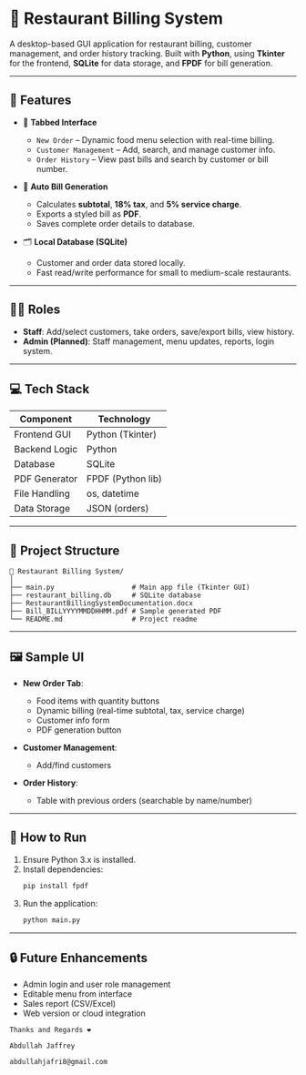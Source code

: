 # 🧾 Restaurant Billing System

A desktop-based GUI application for restaurant billing, customer management, and order history tracking. Built with **Python**, using **Tkinter** for the frontend, **SQLite** for data storage, and **FPDF** for bill generation.

---

## 📌 Features

- 🔘 **Tabbed Interface**
  - `New Order` – Dynamic food menu selection with real-time billing.
  - `Customer Management` – Add, search, and manage customer info.
  - `Order History` – View past bills and search by customer or bill number.

- 📄 **Auto Bill Generation**
  - Calculates **subtotal**, **18% tax**, and **5% service charge**.
  - Exports a styled bill as **PDF**.
  - Saves complete order details to database.

- 🗂️ **Local Database (SQLite)**
  - Customer and order data stored locally.
  - Fast read/write performance for small to medium-scale restaurants.

---

## 🧑‍💼 Roles

- **Staff**: Add/select customers, take orders, save/export bills, view history.
- **Admin (Planned)**: Staff management, menu updates, reports, login system.

---

## 💻 Tech Stack

| Component       | Technology        |
|----------------|-------------------|
| Frontend GUI    | Python (Tkinter)  |
| Backend Logic   | Python            |
| Database        | SQLite            |
| PDF Generator   | FPDF (Python lib) |
| File Handling   | os, datetime      |
| Data Storage    | JSON (orders)     |

---

## 📂 Project Structure

```
📁 Restaurant Billing System/
│
├── main.py                   # Main app file (Tkinter GUI)
├── restaurant_billing.db     # SQLite database
├── RestaurantBillingSystemDocumentation.docx
├── Bill_BILLYYYYMMDDHHMM.pdf # Sample generated PDF
└── README.md                 # Project readme
```

---

## 🖼️ Sample UI

- **New Order Tab**:  
  - Food items with quantity buttons
  - Dynamic billing (real-time subtotal, tax, service charge)
  - Customer info form
  - PDF generation button

- **Customer Management**:  
  - Add/find customers

- **Order History**:  
  - Table with previous orders (searchable by name/number)

---

## 🔧 How to Run

1. Ensure Python 3.x is installed.
2. Install dependencies:
   ```bash
   pip install fpdf
   ```
3. Run the application:
   ```bash
   python main.py
   ```

---

## 🔒 Future Enhancements

- Admin login and user role management  
- Editable menu from interface  
- Sales report (CSV/Excel)  
- Web version or cloud integration


```Thanks and Regards ❤️ ```

```Abdullah Jaffrey``` 

```abdullahjafri8@gmail.com```
